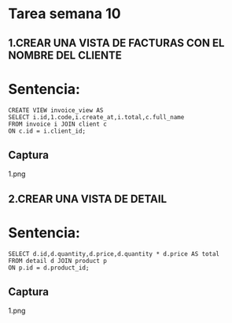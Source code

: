 
# Tarea semana 10
## 1.CREAR UNA VISTA DE FACTURAS CON EL NOMBRE DEL CLIENTE
# Sentencia:
```
CREATE VIEW invoice_view AS
SELECT i.id,1.code,i.create_at,i.total,c.full_name
FROM invoice i JOIN client c
ON c.id = i.client_id;
```
## Captura
1.png
## 2.CREAR UNA VISTA DE DETAIL
# Sentencia:
```
SELECT d.id,d.quantity,d.price,d.quantity * d.price AS total
FROM detail d JOIN product p
ON p.id = d.product_id;
```
## Captura
1.png


